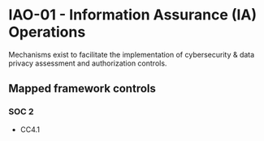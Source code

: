 # IAO-01 - Information Assurance (IA) Operations
Mechanisms exist to facilitate the implementation of cybersecurity & data privacy assessment and authorization controls. 
## Mapped framework controls
### SOC 2
- CC4.1